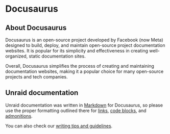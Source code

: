 # Docusaurus

## About Docusaurus

Docusaurus is an open-source project developed by Facebook (now Meta) designed to build, deploy, and maintain open-source project documentation websites. It is popular for its simplicity and effectiveness in creating well-organized, static documentation sites.

Overall, Docusaurus simplifies the process of creating and maintaining documentation websites, making it a popular choice for many open-source projects and tech companies.

## Unraid documentation

Unraid documentation was written in [Markdown](./tutorial-basics/markdown-features.mdx) for Docusaurus, so please use the proper formatting outlined there for [links](https://docs.unraid.net/contribute-to-docs/tutorial-basics/markdown-features#links),  [code blocks](https://docs.unraid.net/contribute-to-docs/tutorial-basics/markdown-features#code-blocks), and [admonitions](https://docs.unraid.net/contribute-to-docs/tutorial-basics/markdown-features#admonitions).

You can also check our [writing tips and guidelines](../unraid-styleguide/conventions.md).